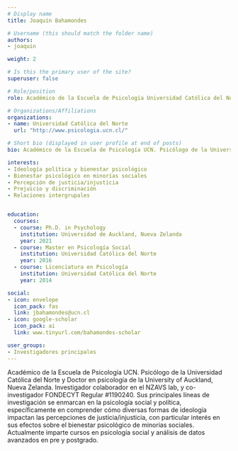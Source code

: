 ```yaml
---
# Display name
title: Joaquín Bahamondes

# Username (this should match the folder name)
authors:
- joaquin

weight: 2 

# Is this the primary user of the site?
superuser: false

# Role/position
role: Académico de la Escuela de Psicología Universidad Católica del Norte.

# Organizations/Affiliations
organizations:
- name: Universidad Católica del Norte
  url: "http://www.psicologia.ucn.cl/"

# Short bio (displayed in user profile at end of posts)
bio: Académico de la Escuela de Psicología UCN. Psicólogo de la Universidad Católica del Norte y Doctor en psicología de la University of Auckland, Nueva Zelanda. Investigador colaborador en el NZAVS lab, y co-investigador FONDECYT Regular #1190240. Sus principales líneas de investigación se enmarcan en la psicología social y política, específicamente en comprender cómo diversas formas de ideología impactan las percepciones de justicia/injusticia, con particular interés en sus efectos sobre el bienestar psicológico de minorías sociales. Actualmente imparte cursos en psicología social y análisis de datos avanzados en pre y postgrado.

interests:
- Ideología política y bienestar psicológico
- Bienestar psicológico en minorías sociales
- Percepción de justicia/injusticia
- Prejuicio y discriminación
- Relaciones intergrupales


education:
  courses:
  - course: Ph.D. in Psychology
    institution: Universidad de Auckland, Nueva Zelanda
    year: 2021
  - course: Master en Psicología Social
    institution: Universidad Católica del Norte
    year: 2016
  - course: Licenciatura en Psicología
    institution: Universidad Católica del Norte
    year: 2014

social:
- icon: envelope
  icon_pack: fas
  link: jbahamondes@ucn.cl
- icon: google-scholar
  icon_pack: ai
  link: www.tinyurl.com/bahamondes-scholar

user_groups:
- Investigadores principales
---
```


Académico de la Escuela de Psicología UCN. Psicólogo de la Universidad Católica del Norte y Doctor en psicología de la University of Auckland, Nueva Zelanda. Investigador colaborador en el NZAVS lab, y co-investigador FONDECYT Regular #1190240. Sus principales líneas de investigación se enmarcan en la psicología social y política, específicamente en comprender cómo diversas formas de ideología impactan las percepciones de justicia/injusticia, con particular interés en sus efectos sobre el bienestar psicológico de minorías sociales. Actualmente imparte cursos en psicología social y análisis de datos avanzados en pre y postgrado.
